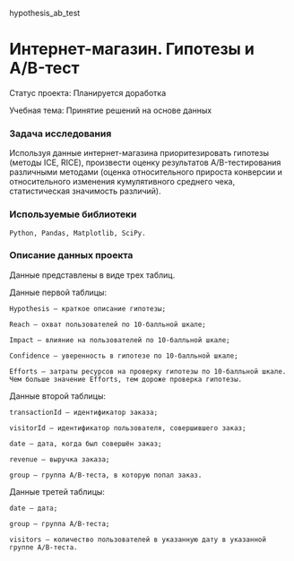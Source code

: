 hypothesis_ab_test
# Интернет-магазин. Гипотезы и A/B-тест
Статус проекта: Планируется доработка

Учебная тема: Принятие решений на основе данных

### Задача исследования
Используя данные интернет-магазина приоритезировать гипотезы (методы ICE, RICE), произвести оценку результатов A/B-тестирования различными методами (оценка относительного прироста конверсии и относительного изменения кумулятивного среднего чека, статистическая значимость различий).

### Используемые библиотеки

	Python, Pandas, Matplotlib, SciPy.

### Описание данных проекта

Данные представлены в виде трех таблиц. 

Данные первой таблицы:

	Hypothesis — краткое описание гипотезы;

	Reach — охват пользователей по 10-балльной шкале;

	Impact — влияние на пользователей по 10-балльной шкале;

	Confidence — уверенность в гипотезе по 10-балльной шкале;

	Efforts — затраты ресурсов на проверку гипотезы по 10-балльной шкале. Чем больше значение Efforts, тем дороже проверка гипотезы.

Данные второй таблицы:

	transactionId — идентификатор заказа;

	visitorId — идентификатор пользователя, совершившего заказ;

	date — дата, когда был совершён заказ;

	revenue — выручка заказа;

	group — группа A/B-теста, в которую попал заказ.

Данные третей таблицы:

	date — дата;

	group — группа A/B-теста;

	visitors — количество пользователей в указанную дату в указанной группе A/B-теста.
